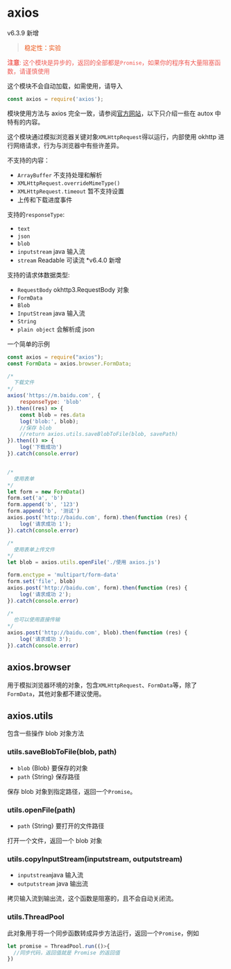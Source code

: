 # axios

v6.3.9 新增

> <font color="#ec5315">稳定性：实验</font>

<font color="#ef5952">**注意**: 这个模块是异步的，返回的全部都是`Promise`，如果你的程序有大量阻塞函数，请谨慎使用</font>

这个模块不会自动加载，如需使用，请导入

```js
const axios = require('axios');
```

模块使用方法与 axios 完全一致，请参阅[官方网站](https://www.axios-http.cn/docs/intro)，以下只介绍一些在 autox 中特有的内容。   

这个模块通过模拟浏览器关键对象`XMLHttpRequest`得以运行，内部使用 okhttp 进行网络请求，行为与浏览器中有些许差异。

不支持的内容：

* `ArrayBuffer` 不支持处理和解析
* `XMLHttpRequest.overrideMimeType()`
* `XMLHttpRequest.timeout` 暂不支持设置
* 上传和下载进度事件

支持的`responseType`:

* `text`
* `json`
* `blob`
* `inputstream` java 输入流
* `stream` Readable 可读流 \*v6.4.0 新增

支持的请求体数据类型:

* `RequestBody` okhttp3.RequestBody 对象
* `FormData` 
* `Blob`
* `InputStream` java 输入流
* `String`
* `plain object` 会解析成 json

一个简单的示例

```js
const axios = require("axios");
const FormData = axios.browser.FormData;

/*
  下载文件
*/
axios('https://m.baidu.com', {
    responseType: 'blob'
}).then((res) => {
    const blob = res.data
    log('blob:', blob);
    //保存 blob
    //return axios.utils.saveBlobToFile(blob, savePath)
}).then(() => {
    log('下载成功')
}).catch(console.error)


/*
  使用表单
*/
let form = new FormData()
form.set('a', 'b')
form.append('b', '123')
form.append('b', '测试')
axios.post('http://baidu.com', form).then(function (res) {
    log('请求成功 1');
}).catch(console.error)

/*
  使用表单上传文件
*/
let blob = axios.utils.openFile('./使用 axios.js')

form.enctype = 'multipart/form-data'
form.set('file', blob)
axios.post('http://baidu.com', form).then(function (res) {
    log('请求成功 2');
}).catch(console.error)

/*
  也可以使用直接传输
*/
axios.post('http://baidu.com', blob).then(function (res) {
    log('请求成功 3');
}).catch(console.error)
```

## axios.browser

用于模拟浏览器环境的对象，包含`XMLHttpRequest`、`FormData`等，除了`FormData`，其他对象都不建议使用。

## axios.utils

包含一些操作 blob 对象方法

### utils.saveBlobToFile(blob, path)
* `blob` {Blob} 要保存的对象
* `path` {String} 保存路径  

保存 blob 对象到指定路径，返回一个`Promise`。

### utils.openFile(path)
* `path` {String} 要打开的文件路径

打开一个文件，返回一个 blob 对象 

### utils.copyInputStream(inputstream, outputstream)
* `inputstream`java 输入流
* `outputstream` java 输出流

拷贝输入流到输出流，这个函数是阻塞的，且不会自动关闭流。

### utils.ThreadPool
此对象用于将一个同步函数转成异步方法运行，返回一个`Promise`，例如
```js
let promise = ThreadPool.run(()>{
  //同步代码，返回值就是 Promise 的返回值
})
```
